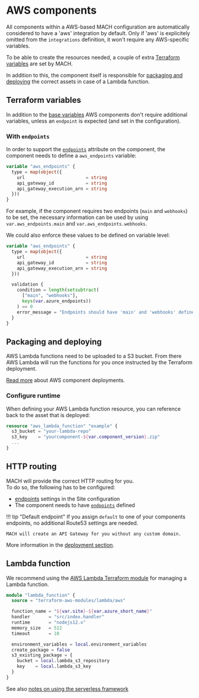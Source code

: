 # AWS components

All components within a AWS-based MACH configuration are automatically considered to have a 'aws' integration by default. Only if 'aws' is explicitely omitted from the `integrations` definition, it won't require any AWS-specific variables.

To be able to create the resources needed, a couple of extra [Terraform variables](#terraform-variables) are set by MACH.

In addition to this, the component itself is responsible for [packaging and deploying](#packaging-and-deploying) the correct assets in case of a Lambda function.

## Terraform variables

In addition to the [base variables](./structure.md#required-variables) AWS components don't require additional variables, unless an `endpoint` is expected (and set in the configuration).

### With `endpoints`

In order to support the [`endpoints`](../../topics/deployment/config/aws.md#http-routing) attribute on the component, the component needs to define a `aws_endpoints` variable:

```terraform
variable "aws_endpoints" {
  type = map(object({
    url                       = string
    api_gateway_id            = string
    api_gateway_execution_arn = string
  }))
}
```

For example, if the component requires two endpoints (`main` and `webhooks`) to be set, the necessary information can be used by using `var.aws_endpoints.main` and `var.aws_endpoints.webhooks`.

We could also enforce these values to be defined on variable level:

```terraform
variable "aws_endpoints" {
  type = map(object({
    url                       = string
    api_gateway_id            = string
    api_gateway_execution_arn = string
  }))

  validation {
    condition = length(setsubtract(
      ["main", "webhooks"], 
      keys(var.azure_endpoints))
    ) == 0
    error_message = "Endpoints should have 'main' and 'webhooks' defined."
  }
}
```

## Packaging and deploying

AWS Lambda functions need to be uploaded to a S3 bucket. From there AWS Lambda will run the functions for you once instructed by the Terraform deployment.

[Read more](../../topics/deployment/components.md#on-aws) about AWS component deployments.

### Configure runtime
When defining your AWS Lambda function resource, you can reference back to the asset that is deployed:

```terraform
resource "aws_lambda_function" "example" {
  s3_bucket = "your-lambda-repo"
  s3_key    = "yourcomponent-${var.component_version}.zip"
  ...
}
```
## HTTP routing

MACH will provide the correct HTTP routing for you.<br>
To do so, the following has to be configured:

- [endpoints](../syntax/sites.md) settings in the Site configuration
- The component needs to have [`endpoints`](../syntax/components.md) defined

!!! tip "Default endpoint"
    If you assign `default` to one of your components endpoints, no additional Route53 settings are needed.

    MACH will create an API Gateway for you without any custom domain.

More information in the [deployment section](../../topics/deployment/config/aws.md#http-routing).

## Lambda function

We recommend using the [AWS Lambda Terraform module](https://registry.terraform.io/modules/terraform-aws-modules/lambda/aws/latest) for managing a Lambda function.

```terraform
module "lambda_function" {
  source = "terraform-aws-modules/lambda/aws"

  function_name = "${var.site}-${var.azure_short_name}"
  handler       = "src/index.handler"
  runtime       = "nodejs12.x"
  memory_size   = 512
  timeout       = 10

  environment_variables = local.environment_variables
  create_package = false
  s3_existing_package = {
    bucket = local.lambda_s3_repository
    key    = local.lambda_s3_key
  }
}
```

See also [notes on using the serverless framework](../../topics/deployment/config/components.md#serverless-framework)
